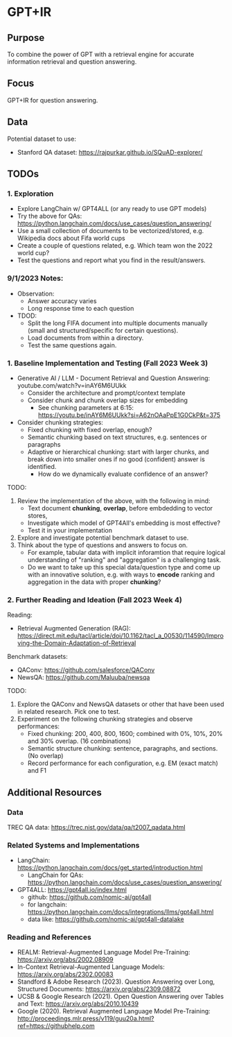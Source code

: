 # GPT+IR

## Purpose

To combine the power of GPT with a retrieval engine for accurate information retrieval and question answering. 

## Focus

GPT+IR for question answering. 

## Data

Potential dataset to use: 
+ Stanford QA dataset: https://rajpurkar.github.io/SQuAD-explorer/


## TODOs

### 1. Exploration

+ Explore LangChain w/ GPT4ALL (or any ready to use GPT models)
+ Try the above for QAs: https://python.langchain.com/docs/use_cases/question_answering/
+ Use a small collection of documents to be vectorized/stored, e.g. Wikipedia docs about Fifa world cups
+ Create a couple of questions related, e.g. Which team won the 2022 world cup? 
+ Test the questions and report what you find in the result/answers. 

### 9/1/2023 Notes: 

* Observation: 
    * Answer accuracy varies
    * Long response time to each question
* TDOD: 
    * Split the long FIFA document into multiple documents manually (small and structured/specific for certain questions). 
    * Load documents from within a directory. 
    * Test the same questions again. 

### 1. Baseline Implementation and Testing (Fall 2023 Week 3)

* Generative AI / LLM - Document Retrieval and Question Answering: youtube.com/watch?v=inAY6M6UUkk
    * Consider the architecture and prompt/context template
    * Consider chunk and chunk overlap sizes for embedding
        * See chunking parameters at 6:15: https://youtu.be/inAY6M6UUkk?si=A62nOAaPpE1G0CkP&t=375
* Consider chunking strategies: 
    * Fixed chunking with fixed overlap, enough? 
    * Semantic chunking based on text structures, e.g. sentences or paragraphs
    * Adaptive or hierarchical chunking: start with larger chunks, and break down into smaller ones if no good (confident) answer is identified. 
        * How do we dynamically evaluate confidence of an answer? 

TODO: 
1. Review the implementation of the above, with the following in mind: 
    * Text document **chunking**, **overlap**, before embdedding to vector stores, 
    * Investigate which model of GPT4All's embedding is most effective? 
    * Test it in your implementation
2. Explore and investigate potential benchmark dataset to use. 
3. Think about the type of questions and answers to focus on. 
    * For example, tabular data with implicit inforamtion that require logical understanding of "ranking" and "aggregation" is a challenging task. 
    * Do we want to take up this special data/question type and come up with an innovative solution, e.g. with ways to **encode** ranking and aggregation in the data with proper **chunking**? 

### 2. Further Reading and Ideation (Fall 2023 Week 4)

Reading: 
* Retrieval Augmented Generation (RAG): https://direct.mit.edu/tacl/article/doi/10.1162/tacl_a_00530/114590/Improving-the-Domain-Adaptation-of-Retrieval

Benchmark datasets: 
* QAConv: https://github.com/salesforce/QAConv
* NewsQA: https://github.com/Maluuba/newsqa

TODO: 
1. Explore the QAConv and NewsQA datasets or other that have been used in related research. Pick one to test. 
2. Experiment on the following chunking strategies and observe performances: 
    * Fixed chunking: 200, 400, 800, 1600; combined with 0%, 10%, 20% and 30% overlap. (16 combinations)
    * Semantic structure chunking: sentence, paragraphs, and sections. (No overlap)
    * Record performance for each configuration, e.g. EM (exact match) and F1


## Additional Resources

### Data

TREC QA data: https://trec.nist.gov/data/qa/t2007_qadata.html

### Related Systems and Implementations

+ LangChain: https://python.langchain.com/docs/get_started/introduction.html
    + LangChain for QAs: https://python.langchain.com/docs/use_cases/question_answering/
+ GPT4ALL: https://gpt4all.io/index.html
    + github: https://github.com/nomic-ai/gpt4all
    + for langchain: https://python.langchain.com/docs/integrations/llms/gpt4all.html
    + data like: https://github.com/nomic-ai/gpt4all-datalake

### Reading and References

* REALM: Retrieval-Augmented Language Model Pre-Training: https://arxiv.org/abs/2002.08909
* In-Context Retrieval-Augmented Language Models: https://arxiv.org/abs/2302.00083
* Standford & Adobe Research (2023). Question Answering over Long, Structured Documents: https://arxiv.org/abs/2309.08872
* UCSB & Google Research (2021). Open Question Answering over Tables and Text: https://arxiv.org/abs/2010.10439
* Google (2020). Retrieval Augmented Language Model Pre-Training: http://proceedings.mlr.press/v119/guu20a.html?ref=https://githubhelp.com